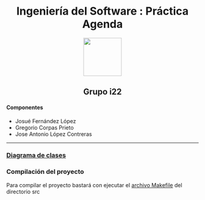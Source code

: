 <div align="center">
<h1>Ingeniería del Software : Práctica Agenda</h1>
<img src="http://wallpaperest.com/wallpapers/popart-pirate-flag_077998.jpg" width="100"><h2>Grupo i22</h2>
<div align="left">
<h4>Componentes</h4>
<ul>
  <li>Josué Fernández López</li>
  <li>Gregorio Corpas Prieto</li>
  <li>Jose Antonio López Contreras</li>
</ul>
</div>
</div>

<hr>
<h3><a href="https://github.com/dongrego89/is/blob/master/documentacion/diagrama%20de%20clases.dia?raw=true">Diagrama de clases</a></h3>
<h3>Compilación del proyecto</h3>
<p>Para compilar el proyecto bastará con ejecutar el <a href="https://github.com/dongrego89/is/blob/master/Practica3/src/Makefile">archivo Makefile</a> del directorio src</p>

